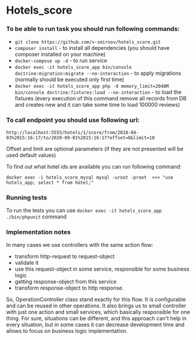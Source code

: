 # Hotels_score

### To be able to run task you should run following commands:

* ```git clone https://github.com/v-smirnov/hotels_score.git```
* ```composer install``` - to install all dependencies (you should have composer installed on your machine)
* ```docker-compose up -d``` - to run service
* ```docker exec -it hotels_score_app bin/console  doctrine:migration:migrate --no-interaction``` - to apply migrations
(normally should be executed only first time)
* ```docker exec -it hotels_score_app php -d memory_limit=2048M bin/console doctrine:fixtures:load --no-interaction``` - to load the fixtures
(every execution of this command remove all records from DB and creates new and it can take some time to load 100000 reviews)


### To call endpoint you should use following url:
```http://localhost:5555/hotels/1/score/from/2018-04-03%2015:16:17/to/2020-09-01%2015:16:17?offset=0&limit=10```

Offset and limit are optional parameters (if they are not presented will be used default values)

To find out what hotel ids are available you can run following command:

```docker exec -i hotels_score_mysql mysql -uroot -proot  <<< "use hotels_app; select * from hotel;"```

### Running tests
To run the tests you can use ```docker exec -it hotels_score_app ./bin/phpunit``` command


### Implementation notes
In many cases we use controllers with the same action flow:
 * transform http-request to request-object
 * validate it
 * use this request-object in some service, responsible for some business logic
 * getting response-object from this service
 * transform response-object to http response.

So, OperationController class stand exactly for this flow. It is configurable and can be
reused in other operations. It also brings us to small controller with just one action and small services, which basically
responsible for one thing. For sure, situations can be different, and this approach can't help in every situation, but in some
cases it can decrease development time and allows to focus on business logic implementation.
